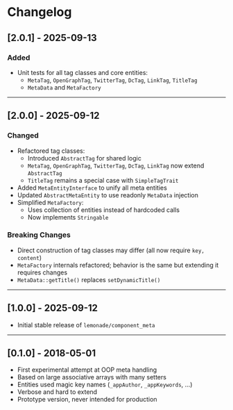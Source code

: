 # Changelog

## [2.0.1] - 2025-09-13
### Added
- Unit tests for all tag classes and core entities:
    - `MetaTag`, `OpenGraphTag`, `TwitterTag`, `DcTag`, `LinkTag`, `TitleTag`
    - `MetaData` and `MetaFactory`

---

## [2.0.0] - 2025-09-12
### Changed
- Refactored tag classes:
    - Introduced `AbstractTag` for shared logic
    - `MetaTag`, `OpenGraphTag`, `TwitterTag`, `DcTag`, `LinkTag` now extend `AbstractTag`
    - `TitleTag` remains a special case with `SimpleTagTrait`
- Added `MetaEntityInterface` to unify all meta entities
- Updated `AbstractMetaEntity` to use readonly `MetaData` injection
- Simplified `MetaFactory`:
    - Uses collection of entities instead of hardcoded calls
    - Now implements `Stringable`

### Breaking Changes
- Direct construction of tag classes may differ (all now require `key, content`)
- `MetaFactory` internals refactored; behavior is the same but extending it requires changes
- `MetaData::getTitle()` replaces `setDynamicTitle()`

---

## [1.0.0] - 2025-09-12
- Initial stable release of `lemonade/component_meta`

---

## [0.1.0] - 2018-05-01
- First experimental attempt at OOP meta handling
- Based on large associative arrays with many setters
- Entities used magic key names (`_appAuthor`, `_appKeywords`, …)
- Verbose and hard to extend
- Prototype version, never intended for production
